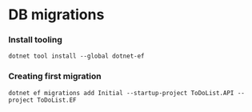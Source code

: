 # DB migrations
### Install tooling
`dotnet tool install --global dotnet-ef`
### Creating first migration
`dotnet ef migrations add Initial --startup-project ToDoList.API --project ToDoList.EF`